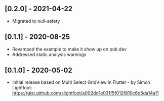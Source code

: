 ## [0.2.0] - 2021-04-22

* Migrated to null-safety

## [0.1.1] - 2020-08-25

* Revamped the example to make it show up on pub.dev
* Addressed static analysis warnings

## [0.1.0] - 2020-05-02

* Initial release based on Multi Select GridView in Flutter - by Simon Lightfoot:
  https://gist.github.com/slightfoot/a002dd1e031f5f012f810c6d5da14a11
